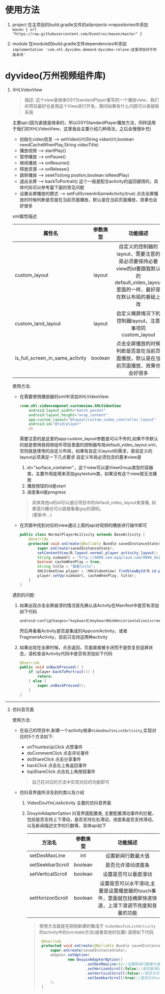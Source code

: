 # 使用方法
1. project
在主项目的build.gradle文件的allprojects->repositories中添加<br>
`maven {
    url "https://raw.githubusercontent.com/OvenCroc/maven/master"
}`

2. module
在module的build.gradle文件dependencies中添加<br>
`implementation 'com.xhl.dyvideo.demand:dyvideo-relase:这里添加对于的版本号'`



# **dyvideo(万州视频组件库)**

1. XHLVideoView
    >描述:
    >这个view是继承GSYStandardPlayer重写的一个播放view，我们的项目最好也是用这个View进行开发，期间如果有什么问题可以直接联系我

    主要api:(因为直接是继承的，所以GSYStandardPlayer播放方法，同样适用于我们的XHLVideoView，这里我会主要介绍几种用法，之后会慢慢补充)
    * 初始化video信息 --> setVideoUrl(String videoUrl,boolean needCacheWhenPlay,String videoTitle)
    * 播放视频  -->  startPlay()
    * 暂停播放  --> onPause()
    * 继续播放  --> onResume()
    * 释放资源  --> onRelease()
    * 跳转播放  --> seekTo(long postion,boolean isNeedPlay)
    * 退出全屏  --> backToPortrait()  这个一般是配合activity的返回键用的，具体代码可以参考最下面的常见问题
    * 设置全屏播放的模式 --> setFullScreenInSameActivity(true) 点击全屏播放的时候判断是否是在当前页面播放，默认是在当前页面播放，效果也会好很多

    xml属性描述

    | 属性名        | 参数类型   |  功能描述  |
    | --------   | :-----:  | :----:  |
    | custom_layout| layout   |    自定义的控制器的layout，需要注意的是必须要保持必要view的id要跟我默认的default_video_layout里面的一样，最好是在默认布局的基础上改    |
    | custom_land_layout| layout |   自定义横屏情况下的控制器layout，注意事项同custom_layout   |
    | is_full_screen_in_same_activity|    boolean    |  点击全屏播放的时候判断是否是在当前页面播放，默认是在当前页面播放，效果也会好很多  |

    使用方法:

    * 在需要使用播放器的xml中添加XHLVideoView:

        ```html
        <com.xhl.videocomponet.customview.XHLVideoView
            android:layout_width="match_parent"
            android:layout_height="wrap_content"
            app:custom_layout="@layout/custom_video_controller_layout"
            android:id="@+id/player"
            />
        ```
        需要注意的是这里的app:custom_layout参数是可以不传的,如果不传默认的就是使用我视频组件项目里面的控制器布局default_video_layout.xml，否则就是使用的自定义布局，如果有自定义layout的需求，那自定义的layout必须满足一下几点要求
        自定义布局必须包含的基本view是
       1. id="surface_container"，这个view可以是ViewGroup类型的容器类，主要作用是用来添加gsytexture类，如果没有这个view就无法播放
       2. 播放按钮的id是start
       3. 进度条id是progress

        >具体其他ui的id可以通过项目中的default_video_layout来查看, 如果感兴趣也可以直接看看gsy的源码。  
        (更新中...)

    * 在页面中找到对应的view通过上面的api对视频的播放进行操作即可
        ```java
        public class NormalPlayerAcitivity extends BaseActivity {
            @Override
            protected void onCreate(@Nullable Bundle savedInstanceState) {
                super.onCreate(savedInstanceState);
                setContentView(R.layout.normal_player_activity_layout);
                String videoUrl = "http://9890.vod.myqcloud.com/9890_4e292f9a3dd011e6b4078980237cc3d3.f20.mp4";
                boolean cacheWhenPlay = true;
                String title = "我是title";
                XHLVideoView player = (XHLVideoView) findViewById(R.id.player);
                player.setUp(videoUrl, cacheWhenPlay, title);
            }
        }
        ```

     遇到的问题:
   1. 如果出现点击全屏崩溃的情况首先确认该Actvity在Manifest中是否有添加如下代码
        ```html
        android:configChanges="keyboard|keyboardHidden|orientation|screenSize|screenLayout|smallestScreenSize|uiMode"
        ```
      然后再看看Activity是否是集成的AppcomActivity，或者FragmentActivity，目前只支持这两种activity
   2. 如果出现在全屏时候，点击返回，页面直接被关闭而不是恢复到竖屏状态，请检查该Activity代码中是否有添加如下代码

        ```java
        @Override
        public void onBackPressed() {
            if (player.backToPortrait()) {
                return;
            } else {
                super.onBackPressed();
            }
        } 
         ```
---
2. 仿抖音页面

   使用方法:

   * 在自己的项目中,新建一个activity继承`VideoDouYinListActivity`,实现对应的5个方法如下:

      * onThumbsUpClick  点赞事件
      * doCommentClick  点击评论事件
      * doShareClick 点击分享事件
      * backClick 点击左上角返回事件
      * topShareClick 点击右上角按钮事件

      > 自己在对应的方法中实现对应的功能即可

   * 仿抖音界面所涉及到的类以及介绍

     1.  VideoDouYinListActivity 主要的仿抖音界面
     2.  DouyinAdapterOption 抖音界面配置类, 主要配置滑动事件的拦截，包括是否支持上下滑动，是否支持左右滑动，进度条是否支持滑动，以及新闻描述文字的行数等，具体api如下

            | 方法名        | 参数类型   |  功能描述  |
            | --------   | :-----:  | :----:  |
            | setDesMaxLine| int   |    设置新闻行数最大值   |
            | setSeekbarScroll| boolean |   是否允许滑动进度条   |
            | setVerticalScroll|    boolean    |  设置是否可以垂直滑动  |
            | setHorizonScroll |    boolean    |  设置是否可以水平滑动,主要是设置播放器的touch事件，里面就包括横屏快进快退，上滑下滑调节亮度和音量的功能  |
            > 使用方法就是在刚刚新建的集成于 `VideoDouYinListActivity` 的activity中的oncreate方法(或者其他的位置) 调用如下代码
            >   ```java
            >    @Override
            >    protected void onCreate(@Nullable Bundle savedInstanceState) {
            >        super.onCreate(savedInstanceState);
            >        adapter.setOption(
            >                new DouyinAdapterOption()
            >                        .setDesMaxLine(4)//设置新闻行数最大值
            >                        .setHorizonScroll(false)//是否能滑动快进,调声量
            >                        .setVerticalScroll(false)//是否允许竖直方向滑动
            >                        .setSeekbarScroll(true)//是否允许seekbar滑动
            >        );
            >    }

